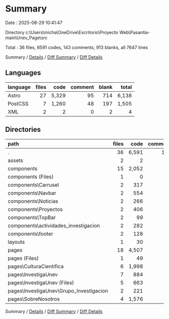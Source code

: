 # Summary

Date : 2025-08-29 10:41:47

Directory c:\\Users\\micha\\OneDrive\\Escritorio\\Proyecto Web\\Pasantia-main\\Unev_Page\\src

Total : 36 files,  6591 codes, 143 comments, 913 blanks, all 7647 lines

Summary / [Details](details.md) / [Diff Summary](diff.md) / [Diff Details](diff-details.md)

## Languages
| language | files | code | comment | blank | total |
| :--- | ---: | ---: | ---: | ---: | ---: |
| Astro | 27 | 5,329 | 95 | 714 | 6,138 |
| PostCSS | 7 | 1,260 | 48 | 197 | 1,505 |
| XML | 2 | 2 | 0 | 2 | 4 |

## Directories
| path | files | code | comment | blank | total |
| :--- | ---: | ---: | ---: | ---: | ---: |
| . | 36 | 6,591 | 143 | 913 | 7,647 |
| assets | 2 | 2 | 0 | 2 | 4 |
| components | 15 | 2,052 | 95 | 302 | 2,449 |
| components (Files) | 1 | 0 | 0 | 1 | 1 |
| components\\Carrusel | 2 | 317 | 9 | 55 | 381 |
| components\\Navbar | 2 | 554 | 32 | 94 | 680 |
| components\\Noticias | 2 | 266 | 18 | 15 | 299 |
| components\\Proyectos | 2 | 406 | 16 | 83 | 505 |
| components\\TopBar | 2 | 99 | 4 | 17 | 120 |
| components\\actividades_investigacion | 2 | 282 | 13 | 15 | 310 |
| components\\footer | 2 | 128 | 3 | 22 | 153 |
| layouts | 1 | 30 | 0 | 2 | 32 |
| pages | 18 | 4,507 | 48 | 607 | 5,162 |
| pages (Files) | 1 | 49 | 0 | 6 | 55 |
| pages\\CulturaCientifica | 6 | 1,998 | 18 | 303 | 2,319 |
| pages\\InvestigaUnev | 7 | 884 | 8 | 90 | 982 |
| pages\\InvestigaUnev (Files) | 5 | 663 | 8 | 77 | 748 |
| pages\\InvestigaUnev\\Grupo_Investigacion | 2 | 221 | 0 | 13 | 234 |
| pages\\SobreNosotros | 4 | 1,576 | 22 | 208 | 1,806 |

Summary / [Details](details.md) / [Diff Summary](diff.md) / [Diff Details](diff-details.md)